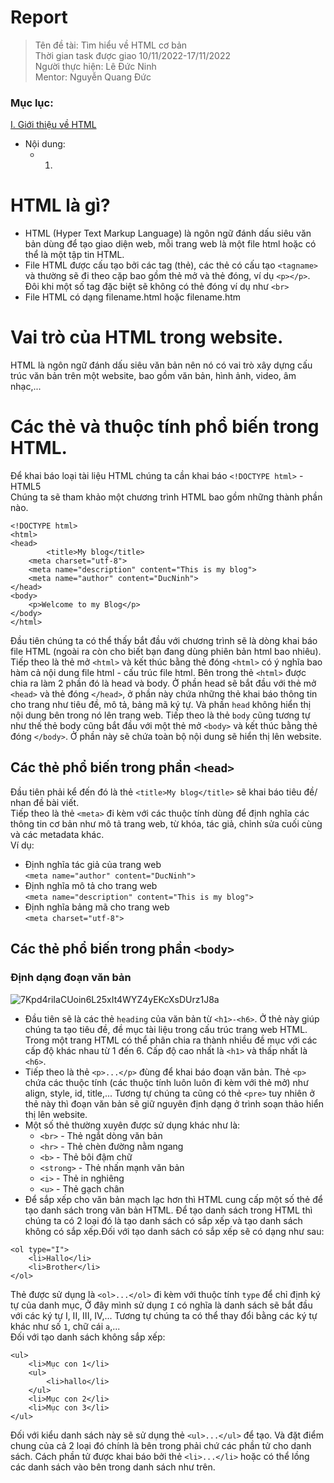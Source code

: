 # Report

>
> Tên đề tài: Tìm hiểu về HTML cơ bản  
> Thời gian task được giao 10/11/2022-17/11/2022  
> Người thực hiện: Lê Đức Ninh  
> Mentor: Nguyễn Quang Đức  
### Mục lục: 
[I. Giới thiệu về HTML](#HTML)
- Nội dung:
  - 1.
<a name = "HTML"></a>
# HTML là gì?
- HTML (Hyper Text Markup Language) là ngôn ngữ đánh dấu siêu văn bản dùng để tạo giao diện web, mỗi trang web là một file html hoặc có thể là một tập tin HTML.  
- File HTML được cấu tạo bởi các tag (thẻ), các thẻ có cấu tạo `<tagname>` và thường sẽ đi theo cặp bao gồm thẻ mở và thẻ đóng, ví dụ `<p></p>`. Đôi khi một số tag đặc biệt sẽ không có thẻ đóng ví dụ như `<br>`  
- File HTML có dạng filename.html hoặc filename.htm
# Vai trò của HTML trong website.
HTML là ngôn ngữ đánh dấu siêu văn bản nên nó có vai trò xây dựng cấu trúc văn bản trên một website, bao gồm văn bản, hình ảnh, video, âm nhạc,...
# Các thẻ và thuộc tính phổ biến trong HTML.
Để khai báo loại tài liệu HTML chúng ta cần khai báo `<!DOCTYPE html>` - HTML5  
Chúng ta sẽ tham khảo một chương trình HTML bao gồm những thành phần nào.
```
<!DOCTYPE html>
<html>
<head>
        <title>My blog</title>
	<meta charset="utf-8">
	<meta name="description" content="This is my blog">
	<meta name="author" content="DucNinh">
</head>
<body>
	<p>Welcome to my Blog</p>
</body>
</html>
```
Đầu tiên chúng ta có thể thấy bắt đầu với chương trình sẽ là dòng khai báo file HTML (ngoài ra còn cho biết bạn đang dùng phiên bản html bao nhiêu). Tiếp theo là thẻ mở `<html>` và kết thúc bằng thẻ đóng `<html>` có ý nghĩa bao hàm cả nội dung file html - cấu trúc file html. Bên trong thẻ `<html>` được chia ra làm 2 phần đó là head và body. Ở phần head sẽ bắt đầu với thẻ mở `<head>` và thẻ đóng `</head>`, ở phần này chứa những thẻ khai báo thông tin cho trang như tiêu đề, mô tả, bảng mã ký tự. Và phần `head` không hiển thị nội dung bên trong nó lên trang web. Tiếp theo là thẻ `body` cũng tương tự như thế thẻ body cũng bắt đầu với một thẻ mở `<body>` và kết thúc bằng thẻ đóng `</body>`. Ở phần này sẽ chứa toàn bộ nội dung sẽ hiển thị lên website.
## Các thẻ phổ biến trong phần `<head>`
Đầu tiên phải kể đến đó là thẻ `<title>My blog</title>` sẽ khai báo tiêu đề/ nhan đề bài viết.<br>
Tiếp theo là thẻ `<meta>` đi kèm với các thuộc tính dùng để định nghĩa các thông tin cơ bản như mô tả trang web, từ khóa, tác giả, chỉnh sửa cuối cùng và các metadata khác.  
Ví dụ: 
- Định nghĩa tác giả của trang web  
`<meta name="author" content="DucNinh">`
- Định nghĩa mô tả cho trang web  
`<meta name="description" content="This is my blog">`
- Định nghĩa bảng mã cho trang web  
`<meta charset="utf-8">`
## Các thẻ phổ biến trong phần `<body>`
### Định dạng đoạn văn bản
![7Kpd4riIaCUoin6L25xIt4WYZ4yEKcXsDUrz1J8a](https://user-images.githubusercontent.com/81867521/201452984-b7d2130d-7e0b-44fb-919b-6d978f447a0c.jpg)

- Đầu tiên sẽ là các thẻ `heading` của văn bản từ `<h1>-<h6>`. Ở thẻ này giúp chúng ta tạo tiêu đề, đề mục tài liệu trong cấu trúc trang web HTML. Trong một trang HTML có thể phân chia ra thành nhiều đề mục với các cấp độ khác nhau từ 1 đến 6. Cấp độ cao nhất là `<h1>` và thấp nhất là `<h6>`.  
- Tiếp theo là thẻ `<p>...</p>` đùng để khai báo đoạn văn bản. Thẻ `<p>` chứa các thuộc tính (các thuộc tính luôn luôn đi kèm với thẻ mở) như align, style, id, title,... Tương tự chúng ta cũng có thẻ `<pre>` tuy nhiên ở thẻ này thì đoạn văn bản sẽ giữ nguyên định dạng ở trình soạn thảo hiển thị lên website.
- Một số thẻ thường xuyên được sử dụng khác như là:
  - `<br>` - Thẻ ngắt dòng văn bản
  - `<hr>` - Thẻ chèn đường nằm ngang
  - `<b>` - Thẻ bôi đậm chữ
  - `<strong>` - Thẻ nhấn mạnh văn bản
  - `<i>` - Thẻ in nghiêng
  - `<u>` - Thẻ gạch chân
- Để sắp xếp cho văn bản mạch lạc hơn thì HTML cung cấp một số thẻ để tạo danh sách trong văn bản HTML. Để tạo danh sách trong HTML thì chúng ta có 2 loại đó là tạo danh sách có sắp xếp và tạo danh sách không có sắp xếp.Đối với tạo danh sách có sắp xếp sẽ có dạng như sau:
```
<ol type="I">	
	<li>Hallo</li>
	<li>Brother</li>
</ol>
```
Thẻ được sử dụng là `<ol>...</ol>` đi kèm với thuộc tính `type` để chỉ định ký tự của danh mục, Ở đây mình sử dụng `I` có nghĩa là danh sách sẽ bắt đầu với các ký tự I, II, III, IV,... Tương tự chúng ta có thể thay đổi bằng các ký tự khác như số `1`, chữ cái `a`,...  
Đối với tạo danh sách không sắp xếp:
```
<ul>
	<li>Mục con 1</li>
	<ul>
		<li>hallo</li>
	</ul>
	<li>Mục con 2</li>
	<li>Mục con 3</li>
</ul>
```
Đối với kiểu danh sách này sẽ sử dụng thẻ `<ul>...</ul>` để tạo. Và đặt điểm chung của cả 2 loại đó chính là bên trong phải chứ các phần tử cho danh sách. Cách phần tử được khai báo bởi thẻ `<li>...</li>` hoặc có thể lồng các danh sách vào bên trong danh sách như trên.

